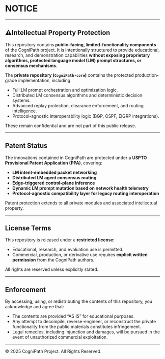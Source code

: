# NOTICE  

---

## ⚠Intellectual Property Protection  

This repository contains **public-facing, limited-functionality components** of the CogniPath project. It is intentionally structured to provide educational, research, and demonstration capabilities **without exposing proprietary algorithms, protected language model (LM) prompt structures, or consensus mechanisms**.  

The **private repository (`CogniPath-core`)** contains the protected production-grade implementation, including:  
- Full LM prompt orchestration and optimization logic.  
- Distributed LM consensus algorithms and deterministic decision systems.  
- Advanced replay protection, clearance enforcement, and routing intelligence.  
- Protocol-agnostic interoperability logic (BGP, OSPF, EIGRP integrations).  

These remain confidential and are not part of this public release.  

---

## Patent Status  

The innovations contained in CogniPath are protected under a **USPTO Provisional Patent Application (PPA)**, covering:  
- **LM intent-embedded packet networking**  
- **Distributed LM agent consensus routing**  
- **Edge-triggered control-plane inference**  
- **Dynamic LM prompt mutation based on network health telemetry**  
- **Protocol-agnostic compatibility layer for legacy routing interoperation**  

Patent protection extends to all private modules and associated intellectual property.  

---

## License Terms  

This repository is released under a **restricted license**:  
- Educational, research, and evaluation use is permitted.  
- Commercial, production, or derivative use requires **explicit written permission** from the CogniPath authors.  

All rights are reserved unless explicitly stated.  

---

## Enforcement  

By accessing, using, or redistributing the contents of this repository, you acknowledge and agree that:  
- The contents are provided “AS IS” for educational purposes.  
- Any attempt to decompile, reverse-engineer, or reconstruct the private functionality from the public materials constitutes infringement.  
- Legal remedies, including injunction and damages, will be pursued in the event of unauthorized commercial exploitation.  

---

© 2025 CogniPath Project. All Rights Reserved.

